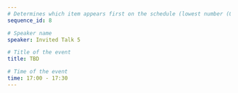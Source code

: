 ```yaml
---
# Determines which item appears first on the schedule (lowest number (0) appears first)
sequence_id: 8

# Speaker name
speaker: Invited Talk 5

# Title of the event
title: TBD

# Time of the event
time: 17:00 - 17:30
---
```


